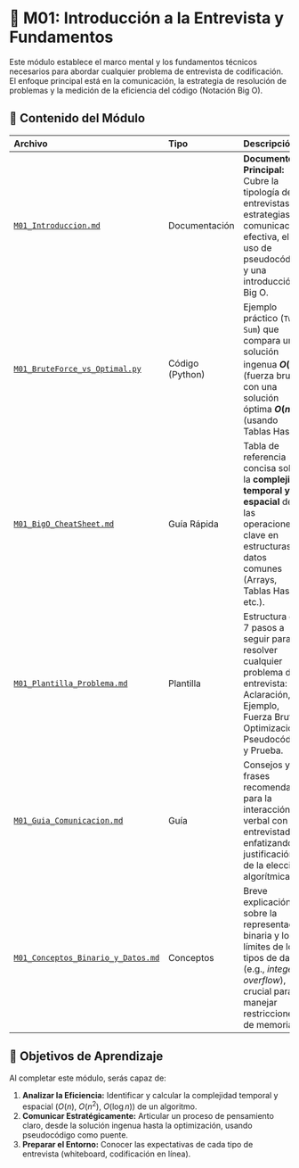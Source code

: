 # 🚀 M01: Introducción a la Entrevista y Fundamentos

Este módulo establece el marco mental y los fundamentos técnicos necesarios para abordar cualquier problema de entrevista de codificación. El enfoque principal está en la comunicación, la estrategia de resolución de problemas y la medición de la eficiencia del código (Notación Big O).

## 📄 Contenido del Módulo

| Archivo | Tipo | Descripción |
| :--- | :--- | :--- |
| [`M01_Introduccion.md`](M01_Introduccion.md) | Documentación | **Documento Principal:** Cubre la tipología de entrevistas, estrategias de comunicación efectiva, el uso de pseudocódigo y una introducción a Big O. |
| [`M01_BruteForce_vs_Optimal.py`](M01_BruteForce_vs_Optimal.py) | Código (Python) | Ejemplo práctico (`Two Sum`) que compara una solución ingenua **$O(n^2)$** (fuerza bruta) con una solución óptima **$O(n)$** (usando Tablas Hash). |
| [`M01_BigO_CheatSheet.md`](M01_BigO_CheatSheet.md) | Guía Rápida | Tabla de referencia concisa sobre la **complejidad temporal y espacial** de las operaciones clave en estructuras de datos comunes (Arrays, Tablas Hash, etc.). |
| [`M01_Plantilla_Problema.md`](M01_Plantilla_Problema.md) | Plantilla | Estructura de 7 pasos a seguir para resolver cualquier problema de entrevista: Aclaración, Ejemplo, Fuerza Bruta, Optimización, Pseudocódigo y Prueba. |
| [`M01_Guia_Comunicacion.md`](M01_Guia_Comunicacion.md) | Guía | Consejos y frases recomendadas para la interacción verbal con el entrevistador, enfatizando la justificación de la elección algorítmica. |
| [`M01_Conceptos_Binario_y_Datos.md`](M01_Conceptos_Binario_y_Datos.md) | Conceptos | Breve explicación sobre la representación binaria y los límites de los tipos de datos (e.g., *integer overflow*), crucial para manejar restricciones de memoria. |

## 🎯 Objetivos de Aprendizaje

Al completar este módulo, serás capaz de:

1.  **Analizar la Eficiencia:** Identificar y calcular la complejidad temporal y espacial ($O(n)$, $O(n^2)$, $O(\log n)$) de un algoritmo.
2.  **Comunicar Estratégicamente:** Articular un proceso de pensamiento claro, desde la solución ingenua hasta la optimización, usando pseudocódigo como puente.
3.  **Preparar el Entorno:** Conocer las expectativas de cada tipo de entrevista (whiteboard, codificación en línea).